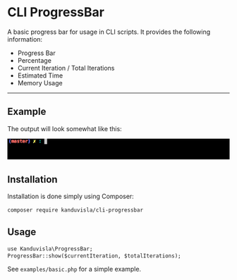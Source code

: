 # CLI ProgressBar

A basic progress bar for usage in CLI scripts. It provides the following information:

- Progress Bar
- Percentage
- Current Iteration / Total Iterations
- Estimated Time
- Memory Usage

---

## Example

The output will look somewhat like this:

![example](examples/example.gif)

## Installation

Installation is done simply using Composer:

    composer require kanduvisla/cli-progressbar

## Usage

    use Kanduvisla\ProgressBar;
    ProgressBar::show($currentIteration, $totalIterations);
    
See `examples/basic.php` for a simple example.
